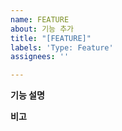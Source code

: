 ```yaml
---
name: FEATURE
about: 기능 추가
title: "[FEATURE]"
labels: 'Type: Feature'
assignees: ''

---
```


**기능 설명**

**비고**
